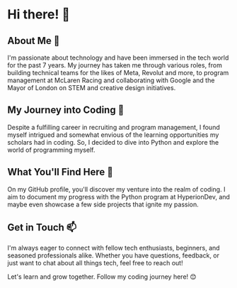# Hi there! 👋

## About Me 🔭

I'm passionate about technology and have been immersed in the tech world for the past 7 years. My journey has taken me through various roles, from building technical teams for the likes of Meta, Revolut and more, to program management at McLaren Racing and collaborating with Google and the Mayor of London on STEM and creative design initiatives.

## My Journey into Coding 🌱

Despite a fulfilling career in recruiting and program management, I found myself intrigued and somewhat envious of the learning opportunities my scholars had in coding. So, I decided to dive into Python and explore the world of programming myself.

## What You'll Find Here 🤔

On my GitHub profile, you'll discover my venture into the realm of coding. I aim to document my progress with the Python program at HyperionDev, and maybe even showcase a few side projects that ignite my passion.

## Get in Touch 📫

I'm always eager to connect with fellow tech enthusiasts, beginners, and seasoned professionals alike. Whether you have questions, feedback, or just want to chat about all things tech, feel free to reach out!

Let's learn and grow together. Follow my coding journey here! 😊

